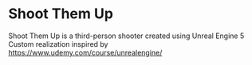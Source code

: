 # Shoot Them Up
Shoot Them Up is a third-person shooter created using Unreal Engine 5 <br />
Custom realization inspired by https://www.udemy.com/course/unrealengine/ <br />